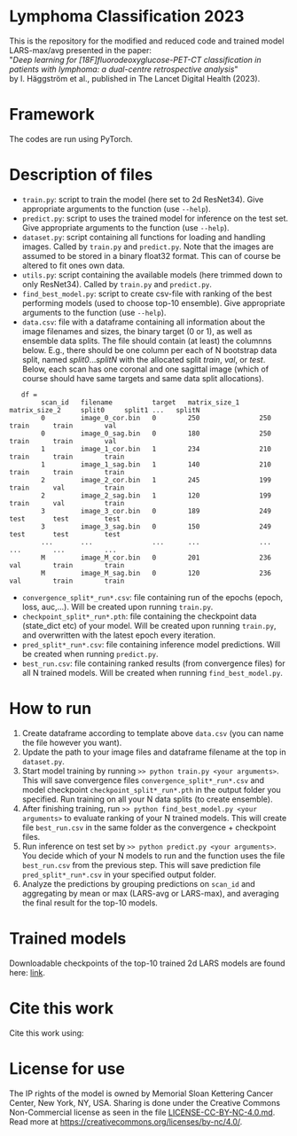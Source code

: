# Lymphoma Classification 2023
This is the repository for the modified and reduced code and trained model LARS-max/avg presented in the paper:\
"_Deep learning for [18F]fluorodeoxyglucose-PET-CT classification in patients with lymphoma: a dual-centre retrospective analysis_"\
by I. Häggström et al., published in The Lancet Digital Health (2023).

# Framework
The codes are run using PyTorch.

# Description of files
* `train.py`: script to train the model (here set to 2d ResNet34). Give appropriate arguments to the function (use `--help`).
* `predict.py`: script to uses the trained model for inference on the test set. Give appropriate arguments to the function (use `--help`).
* `dataset.py`: script containing all functions for loading and handling images. Called by `train.py` and `predict.py`. Note that the images are assumed to be stored in a binary float32 format. This can of course be altered to fit ones own data.
* `utils.py`: script containing the available models (here trimmed down to only ResNet34). Called by `train.py` and `predict.py`.
* `find_best_model.py`: script to create csv-file with ranking of the best performing models (used to choose top-10 ensemble). Give appropriate arguments to the function (use `--help`).
* `data.csv`: file with a dataframe containing all information about the image filenames and sizes, the binary target (0 or 1), as well as ensemble data splits. The file should contain (at least) the columnns below. E.g., there should be one column per each of N bootstrap data split, named _split0_..._splitN_ with the allocated split _train_, _val_, or _test_. Below, each scan has one coronal and one sagittal image (which of course should have same targets and same data split allocations). 
```
   df =
        scan_id   filename          target   matrix_size_1     matrix_size_2     split0     split1 ...   splitN
        0         image_0_cor.bin   0        250               250               train      train        val
        0         image_0_sag.bin   0        180               250               train      train        val
        1         image_1_cor.bin   1        234               210               train      train        train
        1         image_1_sag.bin   1        140               210               train      train        train
        2         image_2_cor.bin   1        245               199               train      val          train
        2         image_2_sag.bin   1        120               199               train      val          train
        3         image_3_cor.bin   0        189               249               test       test         test
        3         image_3_sag.bin   0        150               249               test       test         test
        ...       ...               ...      ...               ...               ...        ...          ...
        M         image_M_cor.bin   0        201               236               val        train        train
        M         image_M_sag.bin   0        120               236               val        train        train
```
* `convergence_split*_run*.csv`: file containing run of the epochs (epoch, loss, auc,...). Will be created upon running `train.py`.
* `checkpoint_split*_run*.pth`: file containing the checkpoint data (state_dict etc) of your model. Will be created upon running `train.py`, and overwritten with the latest epoch every iteration.
* `pred_split*_run*.csv`: file containing inference model predictions. Will be created when running `predict.py`.
* `best_run.csv`: file containing ranked results (from convergence files) for all N trained models. Will be created when running `find_best_model.py`.

# How to run
1. Create dataframe according to template above `data.csv` (you can name the file however you want).
2. Update the path to your image files and dataframe filename at the top in `dataset.py`.
3. Start model training by running `>> python train.py <your arguments>`. This will save convergence files `convergence_split*_run*.csv` and model checkpoint `checkpoint_split*_run*.pth` in the output folder you specified. Run training on all your N data splits (to create ensemble).
4. After finishing training, run `>> python find_best_model.py <your arguments>` to evaluate ranking of your N trained models. This will create file `best_run.csv` in the same folder as the convergence + checkpoint files.
5. Run inference on test set by `>> python predict.py <your arguments>`. You decide which of your N models to run and the function uses the file `best_run.csv` from the previous step. This will save prediction file `pred_split*_run*.csv` in your specified output folder.
6. Analyze the predictions by grouping predictions on `scan_id` and aggregating by mean or max (LARS-avg or LARS-max), and averaging the final result for the top-10 models.

# Trained models
Downloadable checkpoints of the top-10 trained 2d LARS models are found here: [link](https://drive.google.com/drive/folders/1ObjxwcrKxtS3VubS8oOfCxGOPvHXmIaA?usp=sharing).

# Cite this work
Cite this work using:

# License for use
The IP rights of the model is owned by Memorial Sloan Kettering Cancer Center, New York, NY, USA.
Sharing is done under the Creative Commons Non-Commercial license as seen in the file [LICENSE-CC-BY-NC-4.0.md](LICENSE-CC-BY-NC-4.0.md).\
Read more at https://creativecommons.org/licenses/by-nc/4.0/.
